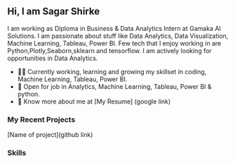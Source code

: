 ## Hi, I am Sagar Shirke
I am working as Diploma in Business & Data Analytics Intern at Gamaka AI Solutions.
 I am passionate about stuff like Data Analytics, Data Visualization, Machine Learning, Tableau, Power BI.
Few tech that I enjoy working in are Python,Plotly,Seaborn,sklearn and tensorflow. I am actively looking for opportunities in Data Analytics.

- 👨‍💻 Currently working, learning and growing  my skillset in coding, Machine Learning, Tableau, Power BI.
- 💼 Open for job in Analytics, Machine Learning, Tableau, Power BI & python.
- 🧑 Know more about me at [My Resume] (google link)

### My Recent Projects
[Name of project](github link)

###  Skills
